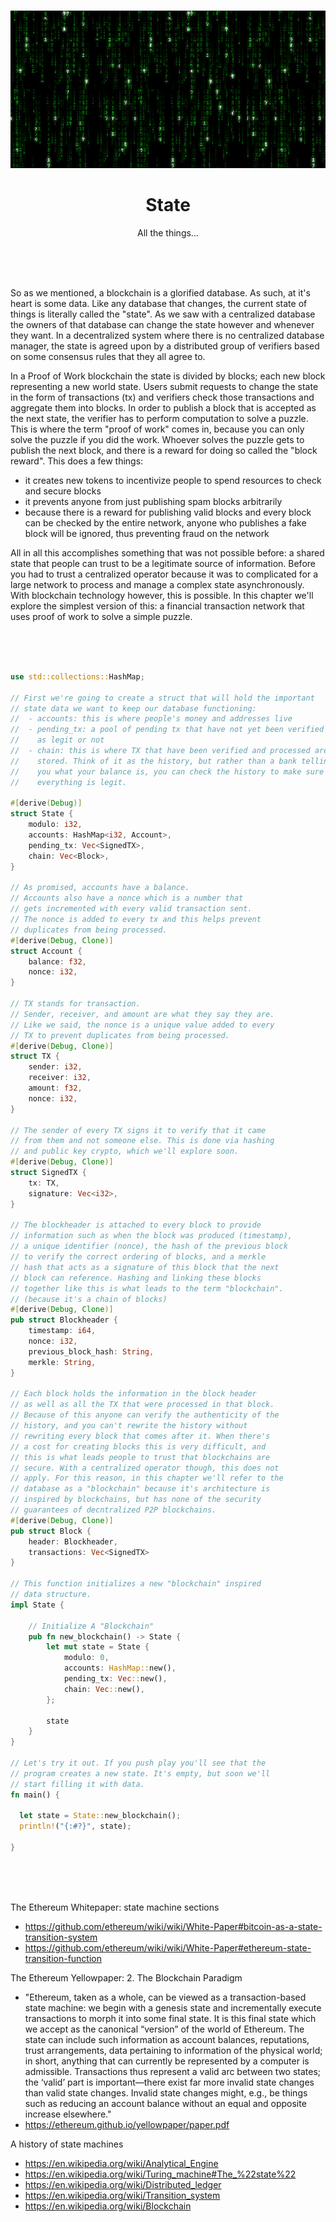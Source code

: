 <br>

<div align="center">
    <p align="center">
        <img src="state.jpg">
    </p>
    <h1 align="center">
        State
    </h1>
    <p align="center">
        All the things...
    </p>
</div>

<br><br><br>

So as we mentioned, a blockchain is a glorified database. As such, at it's heart is some data. Like any database that changes, the current state of things is literally called the "state". As we saw with a centralized database the owners of that database can change the state however and whenever they want. In a decentralized system where there is no centralized database manager, the state is agreed upon by a distributed group of verifiers based on some consensus rules that they all agree to.

In a Proof of Work blockchain the state is divided by blocks; each new block representing a new world state. Users submit requests to change the state in the form of transactions (tx) and verifiers check those transactions and aggregate them into blocks. In order to publish a block that is accepted as the next state, the verifier has to perform computation to solve a puzzle. This is where the term "proof of work" comes in, because you can only solve the puzzle if you did the work. Whoever solves the puzzle gets to publish the next block, and there is a reward for doing so called the "block reward". This does a few things:
- it creates new tokens to incentivize people to spend resources to check and secure blocks
- it prevents anyone from just publishing spam blocks arbitrarily
- because there is a reward for publishing valid blocks and every block can be checked by the entire network, anyone who publishes a fake block will be ignored, thus preventing fraud on the network

All in all this accomplishes something that was not possible before: a shared state that people can trust to be a legitimate source of information. Before you had to trust a centralized operator because it was to complicated for a large network to process and manage a complex state asynchronously. With blockchain technology however, this is possible. In this chapter we'll explore the simplest version of this: a financial transaction network that uses proof of work to solve a simple puzzle. 

<br><br><br>

```rust
use std::collections::HashMap;

// First we're going to create a struct that will hold the important 
// state data we want to keep our database functioning:
//  - accounts: this is where people's money and addresses live
//  - pending_tx: a pool of pending tx that have not yet been verified 
//    as legit or not
//  - chain: this is where TX that have been verified and processed are 
//    stored. Think of it as the history, but rather than a bank telling
//    you what your balance is, you can check the history to make sure 
//    everything is legit. 

#[derive(Debug)]
struct State {
    modulo: i32,
    accounts: HashMap<i32, Account>,
    pending_tx: Vec<SignedTX>,
    chain: Vec<Block>,
}

// As promised, accounts have a balance.
// Accounts also have a nonce which is a number that
// gets incremented with every valid transaction sent.
// The nonce is added to every tx and this helps prevent
// duplicates from being processed. 
#[derive(Debug, Clone)]
struct Account {
    balance: f32,
    nonce: i32,
}

// TX stands for transaction.
// Sender, receiver, and amount are what they say they are.
// Like we said, the nonce is a unique value added to every
// TX to prevent duplicates from being processed.
#[derive(Debug, Clone)]
struct TX {
    sender: i32,
    receiver: i32,
    amount: f32,
    nonce: i32,
}

// The sender of every TX signs it to verify that it came
// from them and not someone else. This is done via hashing
// and public key crypto, which we'll explore soon. 
#[derive(Debug, Clone)]
struct SignedTX {
    tx: TX,
    signature: Vec<i32>,
}

// The blockheader is attached to every block to provide
// information such as when the block was produced (timestamp),
// a unique identifier (nonce), the hash of the previous block
// to verify the correct ordering of blocks, and a merkle 
// hash that acts as a signature of this block that the next
// block can reference. Hashing and linking these blocks 
// together like this is what leads to the term "blockchain".
// (because it's a chain of blocks)
#[derive(Debug, Clone)]
pub struct Blockheader {
    timestamp: i64,
    nonce: i32, 
    previous_block_hash: String,  
    merkle: String,  
}

// Each block holds the information in the block header
// as well as all the TX that were processed in that block.
// Because of this anyone can verify the authenticity of the
// history, and you can't rewrite the history without 
// rewriting every block that comes after it. When there's
// a cost for creating blocks this is very difficult, and
// this is what leads people to trust that blockchains are
// secure. With a centralized operator though, this does not
// apply. For this reason, in this chapter we'll refer to the
// database as a "blockchain" because it's architecture is
// inspired by blockchains, but has none of the security
// guarantees of decntralized P2P blockchains.
#[derive(Debug, Clone)]
pub struct Block {
    header: Blockheader,
    transactions: Vec<SignedTX>
}

// This function initializes a new "blockchain" inspired
// data structure.
impl State {

    // Initialize A "Blockchain"
    pub fn new_blockchain() -> State {
        let mut state = State {
            modulo: 0,
            accounts: HashMap::new(),
            pending_tx: Vec::new(),
            chain: Vec::new(),
        };
    
        state
    }  
}

// Let's try it out. If you push play you'll see that the
// program creates a new state. It's empty, but soon we'll
// start filling it with data.
fn main() {

  let state = State::new_blockchain();
  println!("{:#?}", state);

}
```

<br><br><br>

The Ethereum Whitepaper: state machine sections
- https://github.com/ethereum/wiki/wiki/White-Paper#bitcoin-as-a-state-transition-system
- https://github.com/ethereum/wiki/wiki/White-Paper#ethereum-state-transition-function

The Ethereum Yellowpaper: 2. The Blockchain Paradigm
- "Ethereum, taken as a whole, can be viewed as a
transaction-based state machine: we begin with a genesis
state and incrementally execute transactions to morph
it into some final state. It is this final state which we
accept as the canonical “version” of the world of Ethereum.
The state can include such information as account balances,
reputations, trust arrangements, data pertaining
to information of the physical world; in short, anything
that can currently be represented by a computer is admissible.
Transactions thus represent a valid arc between two
states; the ‘valid’ part is important—there exist far more
invalid state changes than valid state changes. Invalid state
changes might, e.g., be things such as reducing an account
balance without an equal and opposite increase elsewhere."
- https://ethereum.github.io/yellowpaper/paper.pdf

A history of state machines
- https://en.wikipedia.org/wiki/Analytical_Engine
- https://en.wikipedia.org/wiki/Turing_machine#The_%22state%22
- https://en.wikipedia.org/wiki/Distributed_ledger
- https://en.wikipedia.org/wiki/Transition_system
- https://en.wikipedia.org/wiki/Blockchain
